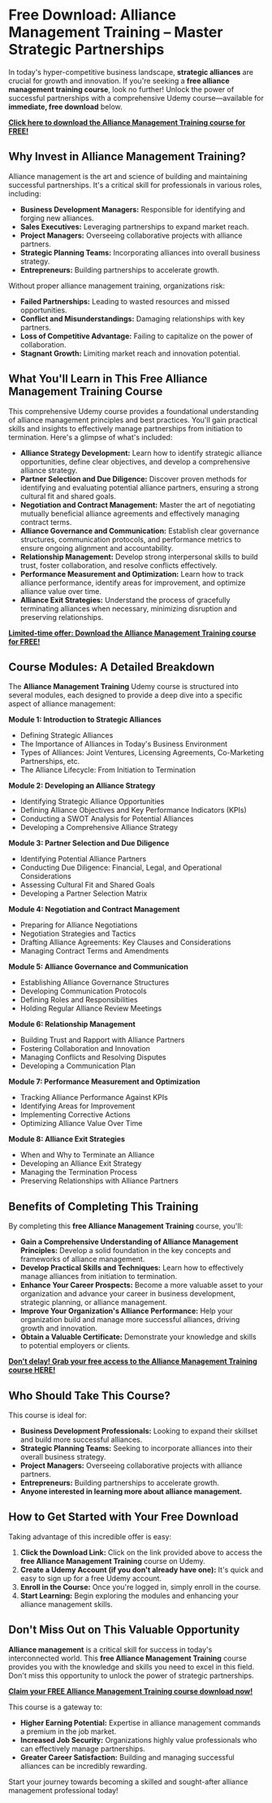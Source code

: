 # Free Download: Alliance Management Training – Master Strategic Partnerships

In today's hyper-competitive business landscape, **strategic alliances** are crucial for growth and innovation. If you're seeking a **free alliance management training course**, look no further! Unlock the power of successful partnerships with a comprehensive Udemy course—available for **immediate, free download** below.

[**Click here to download the Alliance Management Training course for FREE!**](https://udemywork.com/alliance-management-training)

## Why Invest in Alliance Management Training?

Alliance management is the art and science of building and maintaining successful partnerships. It's a critical skill for professionals in various roles, including:

*   **Business Development Managers:** Responsible for identifying and forging new alliances.
*   **Sales Executives:** Leveraging partnerships to expand market reach.
*   **Project Managers:** Overseeing collaborative projects with alliance partners.
*   **Strategic Planning Teams:** Incorporating alliances into overall business strategy.
*   **Entrepreneurs:** Building partnerships to accelerate growth.

Without proper alliance management training, organizations risk:

*   **Failed Partnerships:** Leading to wasted resources and missed opportunities.
*   **Conflict and Misunderstandings:** Damaging relationships with key partners.
*   **Loss of Competitive Advantage:** Failing to capitalize on the power of collaboration.
*   **Stagnant Growth:** Limiting market reach and innovation potential.

## What You'll Learn in This Free Alliance Management Training Course

This comprehensive Udemy course provides a foundational understanding of alliance management principles and best practices. You'll gain practical skills and insights to effectively manage partnerships from initiation to termination. Here's a glimpse of what's included:

*   **Alliance Strategy Development:** Learn how to identify strategic alliance opportunities, define clear objectives, and develop a comprehensive alliance strategy.
*   **Partner Selection and Due Diligence:** Discover proven methods for identifying and evaluating potential alliance partners, ensuring a strong cultural fit and shared goals.
*   **Negotiation and Contract Management:** Master the art of negotiating mutually beneficial alliance agreements and effectively managing contract terms.
*   **Alliance Governance and Communication:** Establish clear governance structures, communication protocols, and performance metrics to ensure ongoing alignment and accountability.
*   **Relationship Management:** Develop strong interpersonal skills to build trust, foster collaboration, and resolve conflicts effectively.
*   **Performance Measurement and Optimization:** Learn how to track alliance performance, identify areas for improvement, and optimize alliance value over time.
*   **Alliance Exit Strategies:** Understand the process of gracefully terminating alliances when necessary, minimizing disruption and preserving relationships.

[**Limited-time offer: Download the Alliance Management Training course for FREE!**](https://udemywork.com/alliance-management-training)

## Course Modules: A Detailed Breakdown

The **Alliance Management Training** Udemy course is structured into several modules, each designed to provide a deep dive into a specific aspect of alliance management:

**Module 1: Introduction to Strategic Alliances**

*   Defining Strategic Alliances
*   The Importance of Alliances in Today's Business Environment
*   Types of Alliances: Joint Ventures, Licensing Agreements, Co-Marketing Partnerships, etc.
*   The Alliance Lifecycle: From Initiation to Termination

**Module 2: Developing an Alliance Strategy**

*   Identifying Strategic Alliance Opportunities
*   Defining Alliance Objectives and Key Performance Indicators (KPIs)
*   Conducting a SWOT Analysis for Potential Alliances
*   Developing a Comprehensive Alliance Strategy

**Module 3: Partner Selection and Due Diligence**

*   Identifying Potential Alliance Partners
*   Conducting Due Diligence: Financial, Legal, and Operational Considerations
*   Assessing Cultural Fit and Shared Goals
*   Developing a Partner Selection Matrix

**Module 4: Negotiation and Contract Management**

*   Preparing for Alliance Negotiations
*   Negotiation Strategies and Tactics
*   Drafting Alliance Agreements: Key Clauses and Considerations
*   Managing Contract Terms and Amendments

**Module 5: Alliance Governance and Communication**

*   Establishing Alliance Governance Structures
*   Developing Communication Protocols
*   Defining Roles and Responsibilities
*   Holding Regular Alliance Review Meetings

**Module 6: Relationship Management**

*   Building Trust and Rapport with Alliance Partners
*   Fostering Collaboration and Innovation
*   Managing Conflicts and Resolving Disputes
*   Developing a Communication Plan

**Module 7: Performance Measurement and Optimization**

*   Tracking Alliance Performance Against KPIs
*   Identifying Areas for Improvement
*   Implementing Corrective Actions
*   Optimizing Alliance Value Over Time

**Module 8: Alliance Exit Strategies**

*   When and Why to Terminate an Alliance
*   Developing an Alliance Exit Strategy
*   Managing the Termination Process
*   Preserving Relationships with Alliance Partners

## Benefits of Completing This Training

By completing this **free Alliance Management Training** course, you'll:

*   **Gain a Comprehensive Understanding of Alliance Management Principles:** Develop a solid foundation in the key concepts and frameworks of alliance management.
*   **Develop Practical Skills and Techniques:** Learn how to effectively manage alliances from initiation to termination.
*   **Enhance Your Career Prospects:** Become a more valuable asset to your organization and advance your career in business development, strategic planning, or alliance management.
*   **Improve Your Organization's Alliance Performance:** Help your organization build and manage more successful alliances, driving growth and innovation.
*   **Obtain a Valuable Certificate:** Demonstrate your knowledge and skills to potential employers or clients.

[**Don't delay! Grab your free access to the Alliance Management Training course HERE!**](https://udemywork.com/alliance-management-training)

## Who Should Take This Course?

This course is ideal for:

*   **Business Development Professionals:** Looking to expand their skillset and build more successful alliances.
*   **Strategic Planning Teams:** Seeking to incorporate alliances into their overall business strategy.
*   **Project Managers:** Overseeing collaborative projects with alliance partners.
*   **Entrepreneurs:** Building partnerships to accelerate growth.
*   **Anyone interested in learning more about alliance management.**

## How to Get Started with Your Free Download

Taking advantage of this incredible offer is easy:

1.  **Click the Download Link:** Click on the link provided above to access the **free Alliance Management Training** course on Udemy.
2.  **Create a Udemy Account (if you don't already have one):** It's quick and easy to sign up for a free Udemy account.
3.  **Enroll in the Course:** Once you're logged in, simply enroll in the course.
4.  **Start Learning:** Begin exploring the modules and enhancing your alliance management skills.

## Don't Miss Out on This Valuable Opportunity

**Alliance management** is a critical skill for success in today's interconnected world. This **free Alliance Management Training** course provides you with the knowledge and skills you need to excel in this field. Don't miss this opportunity to unlock the power of strategic partnerships.

**[Claim your FREE Alliance Management Training course download now!](https://udemywork.com/alliance-management-training)**

This course is a gateway to:

*   **Higher Earning Potential:** Expertise in alliance management commands a premium in the job market.
*   **Increased Job Security:** Organizations highly value professionals who can effectively manage partnerships.
*   **Greater Career Satisfaction:** Building and managing successful alliances can be incredibly rewarding.

Start your journey towards becoming a skilled and sought-after alliance management professional today!
